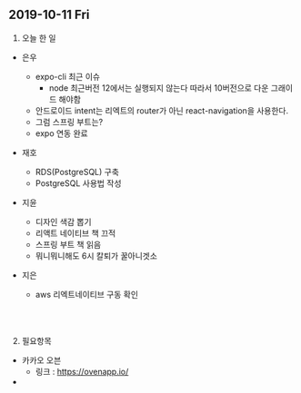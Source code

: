 ## 2019-10-11 Fri
1. 오늘 한 일
- 은우
  - expo-cli 최근 이슈
    - node 최근버전 12에서는 실행되지 않는다 따라서 10버전으로 다운 그래이드 해야함
  - 안드로이드 intent는 리엑트의 router가 아닌 react-navigation을 사용한다.
  - 그럼 스프링 부트는?
  - expo 연동 완료

- 재호
  - RDS(PostgreSQL) 구축
  - PostgreSQL 사용법 작성

- 지윤
  - 디자인 색감 뽑기
  - 리액트 네이티브 책 끄적
  - 스프링 부트 책 읽음
  - 뭐니뭐니해도 6시 칼퇴가 꿀아니겟소
  
- 지은
  - aws 리엑트네이티브 구동 확인

<br><br>

2. 필요항목
- 카카오 오븐
  - 링크 : https://ovenapp.io/
- 

